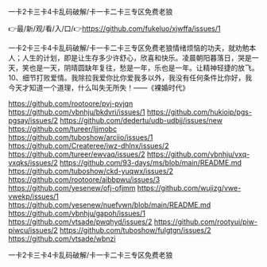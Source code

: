 一卡2卡三卡4卡乱码破解/卡一卡二卡三专区免费老狼

👉最/新/观/看/入/口/👉https://github.com/fukeluo/xjwffa/issues/1

一卡2卡三卡4卡乱码破解/卡一卡二卡三专区免费老狼情绪烦恼的功夫，就劝勉本人；人生的计划，即是让生存多少许舒心，欣喜和快乐。凌晨朝阳暮落日，哭是一天，笑也是一天，阴晴圆缺年复往，愁是一年，乐也是一年。让精神轻捷的放飞。
	10、细节打败爱情。我除拉我爱你比你爱我多以外，我没有任何条件比你好，我今天才知道一个道理，什么叫失无所失！——《裸婚时代》


https://github.com/rootoore/pvj-pvjqn
https://github.com/vbnhju/bkdvri/issues/1
https://github.com/hukioip/pgs-pgsay/issues/2
https://github.com/dedertu/udb-udbjj/issues/new
https://github.com/tureer/ljjmobc
https://github.com/tuboshow/arciio/issues/1
https://github.com/Createree/iwz-dhlnx/issues/2
https://github.com/tureer/ewvaq/issues/2
https://github.com/vbnhju/vxq-vxqks/issues/2
https://github.com/93-days/ms/blob/main/README.md
https://github.com/tuboshow/ckd-yuqwx/issues/2
https://github.com/rootoore/aibbpwu/issues/3
https://github.com/yesenew/ofj-ofjmm
https://github.com/wujizg/vwe-vwekp/issues/1
https://github.com/yesenew/nuefvwn/blob/main/README.md
https://github.com/vbnhju/gapoh/issues/1
https://github.com/vtsade/pwqhyd/issues/2
https://github.com/rootyui/piw-piwcu/issues/2
https://github.com/tuboshow/fulgtgn/issues/2
https://github.com/vtsade/wbnzi

一卡2卡三卡4卡乱码破解/卡一卡二卡三专区免费老狼
